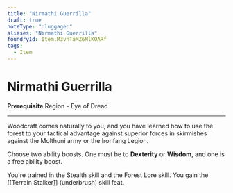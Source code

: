 ```yaml
---
title: "Nirmathi Guerrilla"
draft: true
noteType: ":luggage:"
aliases: "Nirmathi Guerrilla"
foundryId: Item.M3vnTaMZ6MlKOARf
tags:
  - Item
---
```


# Nirmathi Guerrilla

**Prerequisite** Region - Eye of Dread

* * *

Woodcraft comes naturally to you, and you have learned how to use the forest to your tactical advantage against superior forces in skirmishes against the Molthuni army or the Ironfang Legion.

Choose two ability boosts. One must be to **Dexterity** or **Wisdom**, and one is a free ability boost.

You're trained in the Stealth skill and the Forest Lore skill. You gain the [[Terrain Stalker]] (underbrush) skill feat.
